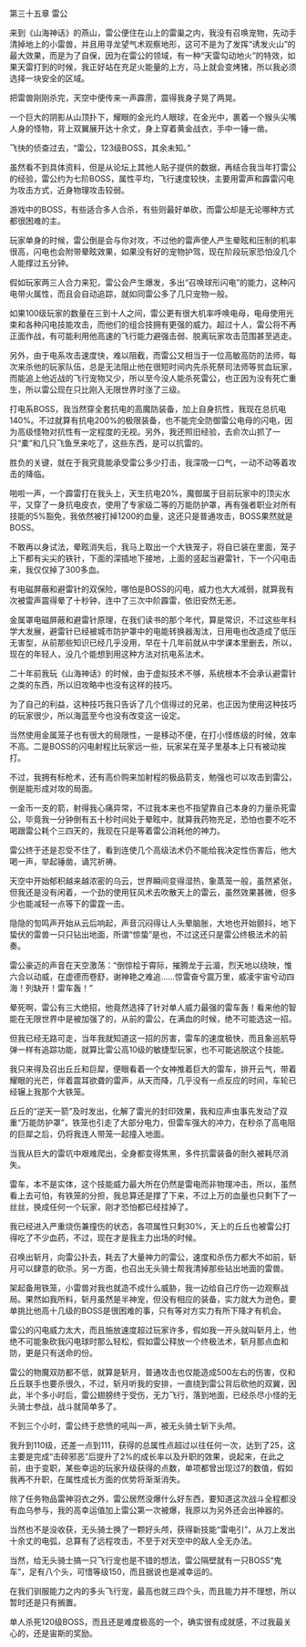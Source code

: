 第三十五章 雷公


来到《山海神话》的燕山，雷公便住在山上的雷巢之内，我没有召唤宠物，先动手清掉地上的小雷兽，并且用寻龙望气术观察地形，这可不是为了发挥“诱发火山”的最大效果，而是为了自保，因为在雷公的领域，有一种“天雷勾动地火”的特效，如果天雷打到的时候，我正好站在充足火能量的上方，马上就会变烤猪，所以我必须选择一块安全的区域。

把雷兽刚刚杀完，天空中便传来一声霹雳，震得我身子晃了两晃。

一个巨大的阴影从山顶扑下，耀眼的金光灼人眼球，在金光中，裹着一个猴头尖嘴人身的怪物，背上双翼展开达十余丈，身上穿着黄金战衣，手中一锤一凿。

飞快的侦查过去，“雷公，123级BOSS，其余未知。”

虽然看不到具体资料，但是从论坛上其他人贴子提供的数据，再结合我当年打雷公的经验，雷公约为七阶BOSS，属性平均，飞行速度较快，主要用雷声和霹雷闪电为攻击方式，近身物理攻击较弱。

游戏中的BOSS，有些适合多人合杀，有些则最好单砍，而雷公却是无论哪种方式都很困难的主。

玩家单身的时候，雷公倒是会与你对攻，不过他的雷声使人产生晕眩和压制的机率很高，闪电也会附带晕眩效果，如果没有好的宠物护驾，现在阶段玩家恐怕没几个人能撑过五分钟。

假如玩家两三人合力来犯，雷公会产生爆发，多出“召唤球形闪电”的能力，这种闪电带火属性，而且会自动追踪，就如同雷公多了几只宠物一般。

如果100级玩家的数量在三到十人之间，雷公更有很大机率呼唤电母，电母使用光束和各种闪电技能攻击，而他们的组合技拥有更强的威力。超过十人，雷公将不再正面作战，有可能利用他高速的飞行能力避强击弱、脱离玩家攻击范围甚至逃走。

另外，由于电系攻击速度快，难以阻截，而雷公又相当于一位高敏高防的法师，每次来杀他的玩家队伍，总是无法阻止他在很短时间内先杀死祭司法师等贫血玩家，而能追上他近战的飞行宠物又少，所以至今没人能杀死雷公，也正因为没有死亡重生，所以雷公现在只比刚入无限世界时涨了三级。

打电系BOSS，我当然穿全套抗电的高魔防装备，加上自身抗性，我现在总抗电140%。不过就算有抗电200%的极限装备，也不能完全防御雷公电母的闪电，因为高级怪物对抗性有一定程度的无视。另外，我还照旧经验，去俞次山抓了一只“橐”和几只飞鱼烹来吃了，这些东西，是可以抗雷的。

胜负的关键，就在于我究竟能承受雷公多少打击，我深吸一口气，一动不动等着攻击的降临。

啪啦一声，一个霹雷打在我头上，天生抗电20%，魔御属于目前玩家中的顶尖水平，又穿了一身抗电皮衣，使用了专家级二等的万能防护罩，再有强者职业对所有技能的5%豁免，我依然被打掉1200的血量，这还只是普通攻击，BOSS果然就是BOSS。

不敢再以身试法，晕眩消失后，我马上取出一个大铁笼子，将自已装在里面，笼子上下都有尖尖的铁针，下面的深插地下接地，上面的竖起当避雷针，下一个闪电击来，我仅仅掉了300多血。

有电磁屏蔽和避雷针的双保险，哪怕是BOSS的闪电，威力也大大减弱，就算我有次被雷声震得晕了十秒钟，连中了三次中阶霹雷，依旧安然无恙。

金属罩电磁屏蔽和避雷针原理，在我们读书的那个年代，算是常识，不过这些年科学大发展，避雷针已经被城市防护罩中的电能转换器淘汰，日用电也改造成了低压无害型，从前那些知识已经几乎没用，早在十几年前就从中学课本里删去，所以，现在的年轻人，没几个能想到用这种方法对抗电系法术。

二十年前我玩《山海神话》的时候，由于虚拟技术不够，系统根本不会承认避雷针之类的东西，所以旧攻略中也没有这样的技巧。

为了自己的利益，这种技巧我只告诉了几个信得过的兄弟，也正因为使用这种技巧的玩家很少，所以海蓝至今也没有改变这一设定。

当然使用金属笼子也有很大的局限性，一是移动不便，在打小怪练级的时候，效率不高。二是BOSS的闪电射程比玩家远一些，玩家呆在笼子里基本上只有被动挨打。

不过，我拥有标枪术，还有高价购来加射程的极品箭支，勉强也可以攻击到雷公，倒是能形成对攻的局面。

一金币一支的箭，射得我心痛异常，不过我本来也不指望靠自己本身的力量杀死雷公，毕竟我一分钟倒有五十秒时间处于晕眩中，就算我药物充足，恐怕也要不吃不喝跟雷公耗个三四天的，我现在只是等着雷公消耗他的神力。

雷公终于还是忍受不住了，看到连使几个高级法术仍不能给我决定性伤害后，他大喝一声，举起锤凿，诵咒祈祷。

天空中开始郁积越来越浓密的乌云，世界瞬间变得湿热，象蒸笼一般，虽然紧张，但我还是没有闲着，一个劲的使用狂风术去吹散天上的雷云，虽然效果甚微，但多少也能减轻一点等下的雷霆一击。

隐隐的訇鸣声开始从云后响起，声音沉闷得让人头晕脑胀，大地也开始颤抖，地下蛰伏的雷兽一只只钻出地面，所谓“惊蛰”是也，不过这还只是雷公终极法术的前奏。

雷公豪迈的声音在天空激荡：“倒惊桧于霄际，摧腾龙于云湄，烈天地以绕映，惟六合以动威，在虚德而卷舒，谢神艳之难追……惊雷奋兮震万里，威凌宇宙兮动四海！列缺开！雷车轰！”

晕死啊，雷公有三大绝招，他竟然选择了针对单人威力最强的雷车轰！看来他的智能在无限世界中是被加强了的，从前的雷公，在满血的时候，绝不可能选这一招。

但我已经无路可走，当年我就知道这一招的厉害，雷车的速度极快，而且象巡航导弹一样有追踪功能，就算比雷公高10级的敏捷型玩家，也不可能逃脱这个技能。

我只来得及召出丘丘和巨犀，便眼看着一个女神推着巨大的雷车，排开云气，带着耀眼的光芒，伴着震耳欲聋的雷声，从天而降，几乎没有一点反应的时间，车轮已经辗上我那个大铁笼。

丘丘的“逆天一箭”及时发出，化解了雷光的封印效果，我和应声虫事先发动了双重“万能防护罩”，铁笼也引走了大部分电力，但雷车强大的冲力，在秒杀了高电阻的巨犀之后，仍将我连人带笼一起撞入地面。

当我从巨大的雷坑中艰难爬出，全身都变得焦黑，多件抗雷装备的耐久被耗尽消失。

雷车，本不是实体，这个技能威力最大所在仍然是雷电而非物理冲击，所以，虽然看上去可怕，有铁笼的分担，我总算还是撑了下来，不过上万的血量也只剩下了一丝丝，换成任何一个玩家，刚才恐怕都已经挂掉了。

我已经进入严重烧伤兼撞伤的状态，各项属性只剩30%，天上的丘丘也被雷公打得吃了不少血药，不过，现在才是我主力出场的时候。

召唤出斩月，向雷公扑去，耗去了大量神力的雷公，速度和杀伤力都大不如前，斩月可以肆意的砍杀。另一方面，也召出无头骑士帮我清掉那些钻出地面的雷兽。

架起备用铁笼，小雷兽对我也就造不成什么威胁，我一边给自己疗伤一边观察战局。果然如我所料，斩月虽然是半神宠，但没有相应的装备，实力就大为逊色，要单挑比他高十几级的BOSS是很困难的事，只有等对方实力有所下降才有机会。

雷公的闪电威力太大，而且施放速度超过玩家许多，假如我一开头就叫斩月上，他绝不可能象砍我闪电球时那么轻松，假如雷公释放一个终极法术，斩月那点血和防，更是只有送命的份。

雷公的物魔双防都不低，就算是斩月，普通攻击也仅能造成500左右的伤害，仅和丘丘联手也要杀很久，不过，斩月听我的安排，一直绕到雷公背后砍他的双翼，因此，半个多小时后，雷公翅膀终于受伤，无力飞行，落到地面，已经杀尽小怪的无头骑士参战，战斗就简单多了。

不到三个小时，雷公终于悲愤的吼叫一声，被无头骑士斩下头颅。

我升到110级，还差一点到111，获得的总属性点超过以往任何一次，达到了25，这主要是完成“击碎邪恶”后提升了2%的成长率以及升职的效果，说起来，在此之前，由于变职，某些幸运的玩家升级获得的点数，单项都曾出现过7的数值，假如我再不升职，在属性成长方面的优势将渐渐消失。

除了任务物品雷神羽衣之外，雷公居然没爆什么好东西，要知道这次战斗全程都没有血乌参与，我的高幸运值加上雷公第一次被爆，我原以为另外还会出神器的。

当然也不是没收获，无头骑士换了一颗好头颅，获得新技能“雷电引”，从刀上发出十余丈的电弧，总算有了远程攻击，不至于对天空中的敌人全无办法。

当然，给无头骑士搞一只飞行宠也是不错的想法，雷公隔壁就有一只BOSS“鬼车”，足有八个头，可惜等级150，而且据说也是减幸运的。

在我们驯服能力之内的多头飞行宠，最高也就三四个头，而且能力并不理想，所以暂时还是只有搁置。

单人杀死120级BOSS，而且还是难度极高的一个，确实很有成就感，不过我最关心的，还是宙斯的奖励。






